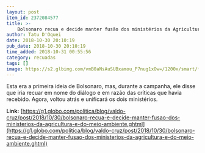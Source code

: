 ```yaml
---
layout: post
item_id: 2372084577
title: >-
    Bolsonaro recua e decide manter fusão dos ministérios da Agricultura e do Meio Ambiente
author: Tatu D'Oquei
date: 2018-10-30 20:10:19
pub_date: 2018-10-30 20:10:19
time_added: 2018-10-31 00:55:56
category: recuadas
tags: []
image: https://s2.glbimg.com/vmB0aNsAuSUBxamou_P7nug1xOw=/1200x/smart/filters:cover():strip_icc()/s.glbimg.com/jo/g1/f/original/2018/10/28/1064001-1-02.02.2017-mcamg-9890.jpg
---
```


Esta era a primeira ideia de Bolsonaro, mas, durante a campanha, ele disse que iria recuar em nome do diálogo e em razão das críticas que havia recebido. Agora, voltou atrás e unificará os dois ministérios.

**Link:** [https://g1.globo.com/politica/blog/valdo-cruz/post/2018/10/30/bolsonaro-recua-e-decide-manter-fusao-dos-ministerios-da-agricultura-e-do-meio-ambiente.ghtml](https://g1.globo.com/politica/blog/valdo-cruz/post/2018/10/30/bolsonaro-recua-e-decide-manter-fusao-dos-ministerios-da-agricultura-e-do-meio-ambiente.ghtml)

